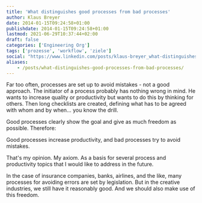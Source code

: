 ```yaml
---
title: 'What distinguishes good processes from bad processes'
author: Klaus Breyer
date: 2014-01-15T09:24:58+01:00
publishdate: 2014-01-15T09:24:58+01:00
lastmod: 2021-06-29T10:37:44+02:00
draft: false
categories: ['Engineering Org']
tags: ['prozesse', 'workflow', 'ziele']
social: "https://www.linkedin.com/posts/klaus-breyer_what-distinguishes-good-processes-from-bad-activity-7028634417619197952-4Odo"
aliases:
    - /posts/what-distinguishes-good-processes-from-bad-processes/
---
```


Far too often, processes are set up to avoid mistakes - not a good approach. The initiator of a process probably has nothing wrong in mind. He wants to increase quality or productivity but wants to do this by thinking for others. Then long checklists are created, defining what has to be agreed with whom and by when... you know the drill.

Good processes clearly show the goal and give as much freedom as possible. Therefore:

Good processes increase productivity, and bad processes try to avoid mistakes.

That's my opinion. My axiom. As a basis for several process and productivity topics that I would like to address in the future.

In the case of insurance companies, banks, airlines, and the like, many processes for avoiding errors are set by legislation. But in the creative industries, we still have it reasonably good. And we should also make use of this freedom.
